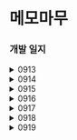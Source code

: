 # 메모마무

### 개발 일지

<!--
| 날짜 | 완료한 부분         | 고민한 부분 | 팀빌딩 내용 | 기타 |
|------|---------------------|-------------|-------------|------|
| 0913     | - WriteVC UI 큰 부분들 완료 <br>- 페이지 뷰컨 안에 뷰컨들 들어갈 수 있도록 구조 다시 짬 ㅠㅠ   |             |             |      |
| 0914     | - DiaryVC UI<br> | - DiaryVC 안에 PageVC 적용 <br> - 데이터 스키마 다시 짜기            | - 25일까지 완성            |      |
| 0915     |                     |             |             |      |
| 0919 | |             |             |      |
-->

<details>
<summary>0913</summary>

**고민한 부분**
- 뷰컨 속 뷰 속 뷰컨 .. 어렵다! ㅠㅠ
    - 자잘한 내용 유아이보다 전체적인 틀부터 잡기
- container View
    - [https://www.youtube.com/watch?v=B5-1_aR20rE](https://www.youtube.com/watch?v=B5-1_aR20rE)
    - 넣을 녀석 instance vc
    - addChild
    - view.addSubview(vc.view)
    - vc.didMove(toParent: self)
    - constraints
    
    → 성공!!
    

**오류 수정**
- 버튼이 왜 안보일까 → offset 제대로 설정했나 볼 것
- 테이블뷰가 왜 안보일까 → addsubview, constraints 잘 설정했는지 볼 것!!!

**완료한 부분**
- WriteVC UI 큰 부분들 완료
- 페이지 뷰컨 안에 뷰컨들 들어갈 수 있도록 구조 다시 짬 ㅠㅠ

**팀빌딩**
- [https://wwit.design/tag/life](https://wwit.design/tag/life)
- [https://mobbin.com/browse/ios/apps?filter=appCategories.Lifestyle](https://mobbin.com/browse/ios/apps?filter=appCategories.Lifestyle)
</details>

<details>
<summary>0914</summary>
    
**팀빌딩**
- 25일까지 완성, 그 뒤로 같이 사용해보기
- 메모 앱 사용해보고 내일 공유하기

**구현한 것들**
- [x]  페이지 뷰 컨트롤러 적용
    - 페이지 뷰컨 안에 두 가지 뷰컨(투두, 다이어리)을 넣고 페이징 기능을 구현함으로써 하나의 종이와 같은 느낌을 구현했다.
- [x]  DiaryVC UI
- [x]  페이지VC 넘어가는 애니메이션 바꾸기
- [x]  스키마 다시 짜기 - list
    | objectId | date | diary |
    | --- | --- | --- |
    | 123 |  |  |
    | 234 |  |  |
    
    | objectId | todo(String) | check(Bool) | num(Int) | date |
    | --- | --- | --- | --- | --- |
    | 123 |  |  |  |  |
    | 123 |  |  |  |  |
    |  |  |  |  |  |
    
    **Todo와 Diary를 합쳐서 짤 순 없을까?**
    
    - Todo 하나에는 여러 가지 요소가 들어가야 함. (예를 들어, 순서 Int, 체크 여부 Bool, 투두 이름 String)
    - 이걸 다이어리와 합쳐서 구성하기에는 빈 공간도 많아질 거 같고 테이블이 이상해짐..
    - list - String 말고도 다른 value가 들어가야 해서 model 을 하나 더 짰는데..
    - 두 개가 엮여있는 걸로는 못 짤 듯
    - 따로 짜고, Date로 나중에 합치는 걸로..
    
    - 데이터 스키마 여러 개로 써야겠다는 결론까지 간 건 잘한듯!
    - 투두 일기 같은 유아이 - 일자에 대한 저장 잘 해야할듯!
    - 날짜 기반으로 데이터 쿼리를 통해 유아이에서 하나로 보여지는 것!!
    - 두 개 테이블로 관리하되, 하나로 어떻게 잘 보여줄수있는지 고민해야할 것
    - 포린키! 강의자료 참고
    - 업데이트할 기능에서 사용할 수도 있는 것도 데이터 스키마는 한스텝 더 먼저
</details>

<details>
<summary>0915</summary>
    
**팀빌딩**

- 팀빌딩 밤은 주3회 이상 참여하기!
- 학성님
    - 기획 바꿈
    - 남는 공간 어떻게할지??
- 지원
    - 데이터 스키마 짜기, 기획 다시 하기(캘린더, 모아보기, 각 화면 위계 등)
    - 옆으로 넘길 수 있는걸 잘 모를 수도 있을 것 같다 → 고민해봐야 할 점!
        - 책처럼 가운데를 오목하게 하기?
        - 페이지 뷰 컨트롤러 밑에 현재 위치 점 넣어서 다음 페이지가 있음을 알리기
        - 점선으로 알려주기?
- 상민님
- 윤제님
    - 테이블뷰 애니메이션 - 흐려지기
    - 캘린더 애니메이션
        - 테이블뷰도 스와이프될 수 있도록
        - 기능이 FS캘린더에 내장되어있음!
- 준혁님
    - 유아이 바뀜!
    - 익스텐션 얼럿으로 빼서 깔끔하게 사용

**고민한 부분**

- 메모 추가 기능 만들기 CRUD
    - Section 나누기
    - 키보드 올라갔다 내려가기
    - 스크롤시 키보드 내려가기
    - 엔터키 입력시 저장
    - 테이블뷰에 저장, 리로드
- 섹션1의 셀을 클릭했을 때, 섹션0의 마지막 인덱스에 셀이 추가되면서 텍스트 수정 실행되기
    - → 그럼 버튼처럼 적용하는건 어떨까?

**기획&디자인 회의**

- 캘린더 기능 추가 (메인으로 변경)
    - 사용자가 맨 처음 앱에 들어와서 보이는 화면: 그날의 투두 → 캘린더로 변경함
    - 처음에 기획했던 바는 하루에 하나씩 투두&다이어리를 작성하는 것에 집중하는 것이었는데
    1. 캘린더가 있어야 오늘의 투두&다이어리임을 확실하게 알 것
    2. 다른 날짜에 투두를 설정하기 용이함 (예를 들어, 3일 뒤 꼭 해야 할 일을 미리 적어둔다든지)
- 우측 상단 버튼 재정비
    - 플러스 버튼 추가
        - 캘린더가 메인으로 변경되면서, 새로 투두&다이어리를 작성하기 시작할 때 날짜를 탭하기보다 플러스 버튼을 주어야 사용자가 더욱 쉽게 추가할 수 있을 것으로 생각됨
    - 모아보기 버튼을 캘린더 ↔ 모아보기를 오갈 수 있는 버튼으로 기능 변경
</details>

<details>
<summary>0916</summary>

**고민한 부분**

- 기획이 수정되고 만들어야 할 페이지가 점점 늘어나면서 BaseVC의 필요성을 느끼는 중.. 일단 일일이 다 구현한 이후에 하나로 만들어서 수정하려고 한다
- 반복되는 코드가 많은 것 같다. 중간중간 코드를 고치면서 진행해보는게 좋을 듯
- 캘린더 뷰 - 위아래로 길어지는 화면이 아니므로 스크롤해도 달력이 접히지 않도록 만들었음
- 전체적인 UI를 짠 후에 진행해보기보다 한 화면의 기능을 완성하고 나서 그 다음 화면으로 가보자

<img src="https://user-images.githubusercontent.com/79574342/190837962-2d4aef5c-070e-41f9-8eb0-f9d9796f139a.png" width="148">

- UI 구조 어떻게 짤 수 있을지?
    - 화면 전체를 포함하는 테이블 뷰
    - 테이블 뷰 셀 안에 왼쪽 부분 뷰 + 오른쪽 부분 컨테이너 뷰(페이지 뷰컨(투두 + 다이어리))

**팀빌딩**

- 윤제님
    - 태그 삭제 시 nil값 들어가도록 변경
    - 태그 이름 변경되면 리스트 안에서도 다 변경
    - 같은 태그 시 토스트 띄워주기
    - 변경되지 않으면 완료버튼 눌리지 않도록
    - 드래그로 위치 변경
    컨퍼런스 포항?!
- 학성님
    - insetGrouped
    - 판넬뷰컨
- 준혁님
    - 리유저블셀 문제 - 리로드 테이블뷰, 렘에 저장하고 불러오는 부분에서 오류
- 상민님
    - uimenu 최소버전 15여도 충분!
- 재훈님
    - 날짜 설정 mindate maxdate
</details>


<details>
<summary>0917</summary>

- 메모 CRUD 적용 중
    - 텍스트뷰에 따라 셀 늘어나기 -> 오류로 시간 많이 씀 ㅜㅜ
</details>


<details>
<summary>0918</summary>

**완료한 부분**

- [x]  repository 구성
    - [x]  create
    - [x]  update
    - [x]  delete
- [x]  스크롤이 왜 끝까지 안되지?
    - [x]  높이가 다른가보다 → 높이가 전체 핸드폰 뷰 화면과 똑같음
    - [x]  컨테이너 뷰 안에 다시 넣어보자
    - [x]  테이블뷰 constraints 다시 정해줌!

**고민한 부분**

- 다른 section의 셀을 클릭해도 셀이 추가되는 문제
    - 셀 안에 넣어준 textview 의 gesture recognizer가 지워지지 않아서 계속 인식됨
    - 없애주니 해결!
- 스와이프가 두 개 들어가야 하는데, 어떻게 해결할까?
    - 투두 → 다이어리로 넘어갈 때와, 삭제 버튼을 생기게 할 때 둘 다 오른쪽으로 넘기는 제스처가 들어간다. 이를 구분하기가 어려울듯
    - 해결방법 1. 편집 버튼을 따로 두어 재정렬과 삭제를 넣는다 (제스처: 투두→다이어리에만 존재)
    - 해결방법 2. 투두 → 다이어리로 넘어갈 때 제스처로 넘기지 않고, 버튼을 눌러야만 넘어갈 수 있도록 한다. (제스처: 삭제 버튼에만 존재)
    - 해결방법 3. 텍스트 상자를 키보드 위에 띄우고, 삭제 버튼을 둔다.
    - 일단 임시로 editing 설정해둔 상태임!
</details>


<details>
<summary>0919</summary>

**완료한 부분**

- [x]  리드미 업데이트
- [ ]  데이터에 메모 날짜 추가하기 + 1h
    - [ ]  ?!!?!?!
- [x]  IQkeyboard + 1h
    - [x]  왜 안되냐………
    - [x]  major version 2 아님!!!! 6.5.0으로 하니까 해결 ;
    - [x]  적용 완료
- [ ]  투두 작성시 체크기능 만들기
    - [ ]  색상 랜덤
- [ ]  다이어리 저장 + 1h
    - [ ]  제너릭..어떻게 쓰는거임
    - [x]  렘 연결 완료 0.5h
    - [x]  results! 사용해서 여러개 불러오는데 한개만 불러오ㅏ야 해서 문제 → results로 안하고 diary 하나로 사ㅇ용해서 해결
    - [ ]  저장까지는 됨! 불러오기만.. 날짜에 저장된게 있으면 그걸 불러오기
- [ ]  writeVC 제목 오늘 날짜로 바꾸기
- [ ]  캘린더 화면에서 메모 불러오기

**고민한 부분**

- 다이어리 textView저장할 때, placeholder 문제
    - 아무것도 없으면 placeholder가 실행됨
    - placeholder와 똑같은 내용이 쓰여있으면 지워짐 → 어떻게 해결하지?
    - 잭님 띄어쓰기 해결법 ㅋㅋㅋ
    - isChanged 데이터를 만들어서 넣어주려고 했는데, 수정이 많이 되면 다시 리셋될 것 같음 ㅜㅜ
- 제스처 델리게이트 우선순위, 다중 제스처 설정!! 한 번 해보자
</details>


<!--
<details>
<summary>Click to toggle contents of `code`</summary>
```
CODE!
```
</details>
-->
